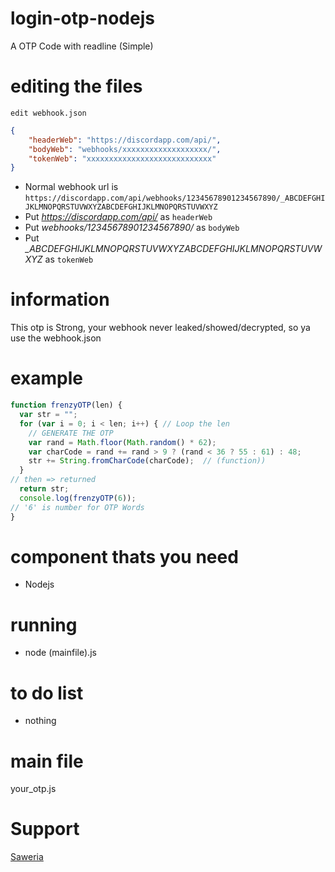 # login-otp-nodejs
A OTP Code with readline (Simple)

# editing the files
```edit webhook.json```
```json
{
    "headerWeb": "https://discordapp.com/api/",
    "bodyWeb": "webhooks/xxxxxxxxxxxxxxxxxxx/",
    "tokenWeb": "xxxxxxxxxxxxxxxxxxxxxxxxxxxx"
}
```
- Normal webhook url is ```https://discordapp.com/api/webhooks/12345678901234567890/_ABCDEFGHIJKLMNOPQRSTUVWXYZABCDEFGHIJKLMNOPQRSTUVWXYZ```
- Put *https://discordapp.com/api/* as ```headerWeb```
- Put *webhooks/12345678901234567890/* as ```bodyWeb```
- Put *_ABCDEFGHIJKLMNOPQRSTUVWXYZABCDEFGHIJKLMNOPQRSTUVWXYZ* as ```tokenWeb```

# information
This otp is Strong, your webhook never leaked/showed/decrypted, so ya use the webhook.json

# example
```js
function frenzyOTP(len) {
  var str = "";                          
  for (var i = 0; i < len; i++) { // Loop the len
    // GENERATE THE OTP
    var rand = Math.floor(Math.random() * 62);
    var charCode = rand += rand > 9 ? (rand < 36 ? 55 : 61) : 48; 
    str += String.fromCharCode(charCode);  // (function))    
  }
// then => returned
  return str;
  console.log(frenzyOTP(6));
// '6' is number for OTP Words
}
```

# component thats you need
- Nodejs

# running
- node (mainfile).js

# to do list
- nothing

# main file
your_otp.js

# Support
[Saweria](https://saweria.co/FrenzyS6)
